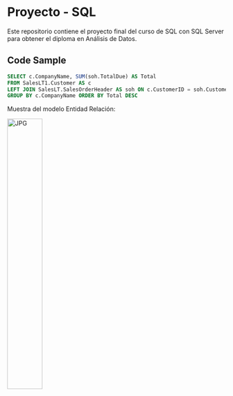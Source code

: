 # Proyecto - SQL
Este repositorio contiene el proyecto final del curso de SQL con SQL Server para obtener el diploma en Análisis de Datos.

## Code Sample
```SQL Server 2014 Management Studio
SELECT c.CompanyName, SUM(soh.TotalDue) AS Total 
FROM SalesLT1.Customer AS c
LEFT JOIN SalesLT.SalesOrderHeader AS soh ON c.CustomerID = soh.CustomerID
GROUP BY c.CompanyName ORDER BY Total DESC
```

Muestra del modelo Entidad Relación:

<img align="left" alt="JPG" src="https://user-images.githubusercontent.com/98499583/151677075-cf9c5e75-78c1-4113-8861-b49440b98761.JPG" width="40%" height="auto" /> 
